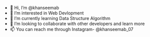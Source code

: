 - 👋 Hi, I’m @khanseemab
- 👀 I’m interested in Web Devlopment
- 🌱 I’m currently learning Data Structure Algorithm
- 💞️ I’m looking to collaborate with other developers and learn more
- 📫 You can reach me through Instagram- @khanseemab_07

<!---
khanseemab/khanseemab is a ✨ special ✨ repository because its `README.md` (this file) appears on your GitHub profile.
You can click the Preview link to take a look at your changes.
--->
